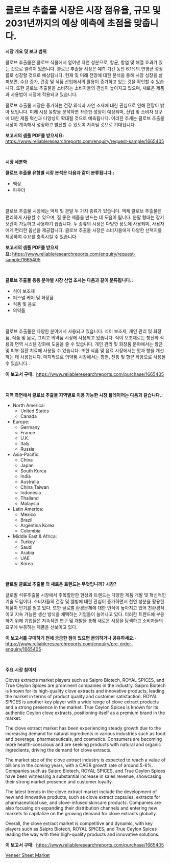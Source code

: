 <p><h1>클로브 추출물 시장은 시장 점유율, 규모 및 2031년까지의 예상 예측에 초점을 맞춥니다.</h1></p><p><strong>시장 개요 및 보고 범위</strong></p>
<p><p>클로브 추출물은 클로브 식물에서 얻어낸 자연 성분으로, 항균, 항염 및 해열 효과가 있는 것으로 알려져 있습니다. 클로브 추출물 시장은 예측 기간 동안 6.1%의 연평균 성장률로 성장할 것으로 예상됩니다. 현재 및 미래 전망에 대한 분석을 통해 시장 성장을 살펴보면, 수요 증가, 건강 및 식품 산업에서의 활용이 증가하고 있는 것을 확인할 수 있습니다. 또한 클로브 추출물을 소비하는 소비자들의 관심이 높아지고 있으며, 새로운 제품과 사용법이 시장에 적용되고 있습니다.</p><p>클로브 추출물 시장은 증가하는 건강 의식과 자연 소재에 대한 관심으로 인해 전망이 밝아 보입니다. 미래 시장 동향을 분석하면 꾸준한 성장이 예상되며, 산업 및 소비자 요구에 대한 제품 혁신과 다양성이 확대될 것으로 예측됩니다. 이러한 추세는 클로브 추출물 시장이 계속해서 성장하고 발전할 수 있도록 지속될 것으로 기대됩니다.</p></p>
<p><strong>보고서의 샘플 PDF를 받으세요:</strong> <a href="https://www.reliableresearchreports.com/enquiry/request-sample/1665405">https://www.reliableresearchreports.com/enquiry/request-sample/1665405</a></p>
<p>&nbsp;</p>
<p><strong>시장 세분화</strong></p>
<p><strong>클로브 추출물 유형별 시장 분석은 다음과 같이 분류됩니다.:</strong></p>
<p><ul><li>액상</li><li>파우더</li></ul></p>
<p>&nbsp;</p>
<p><p>클로브 추출물 시장에는 액체 및 분말 두 가지 종류가 있습니다. 액체 클로브 추출물은 편리하게 사용할 수 있으며, 질 좋은 제품을 만드는 데 도움이 됩니다. 분말 형태는 장기 보관이 가능하고 사용하기 쉽습니다. 두 종류의 시장은 다양한 용도에 사용되며, 사용자에게 편리한 옵션을 제공합니다. 클로브 추출물 시장은 소비자들에게 다양한 선택지를 제공하여 수요를 충족시킬 수 있습니다.</p></p>
<p><strong>보고서의 샘플 PDF를 받으세요:</strong>&nbsp;<a href="https://www.reliableresearchreports.com/enquiry/request-sample/1665405">https://www.reliableresearchreports.com/enquiry/request-sample/1665405</a></p>
<p>&nbsp;</p>
<p><strong> 클로브 추출물 응용 분야별 시장 산업 조사는 다음과 같이 분류됩니다.:</strong></p>
<p><ul><li>식이 보조제</li><li>퍼스널 케어 및 화장품</li><li>식품 및 음료</li><li>의약품</li></ul></p>
<p>&nbsp;</p>
<p><p>클로브 추출물은 다양한 분야에서 사용되고 있습니다. 식이 보조제, 개인 관리 및 화장품, 식품 및 음료, 그리고 의약품 시장에 사용되고 있습니다. 식이 보조제로는 항산화 작용과 면역 시스템 강화에 도움을 줄 수 있습니다. 개인 관리 및 화장품 분야에서는 항균 및 피부 질환 치료에 사용될 수 있습니다. 또한 식품 및 음료 시장에서는 맛과 향을 개선하는 데 사용됩니다. 마지막으로 의약품 시장에서는 항염, 진통 및 항균 작용으로 사용될 수 있습니다.</p></p>
<p><strong>이 보고서 구매:</strong>&nbsp; <a href="https://www.reliableresearchreports.com/purchase/1665405">https://www.reliableresearchreports.com/purchase/1665405</a></p>
<p>&nbsp;</p>
<p><strong>지역 측면에서 클로브 추출물 지역별로 이용 가능한 시장 플레이어는 다음과 같습니다.:</strong></p>
<p><ul>
    <li>
        North America:
        <ul>
            <li>United States</li>
            <li>Canada</li>
        </ul>
    </li>
    <li>
        Europe:
        <ul>
            <li>Germany</li>
            <li>France</li>
            <li>U.K.</li>
            <li>Italy</li>
            <li>Russia</li>
        </ul>
    </li>
    <li>
        Asia-Pacific:
        <ul>
            <li>China</li>
            <li>Japan</li>
            <li>South Korea</li>
            <li>India</li>
            <li>Australia</li>
            <li>China Taiwan</li>
            <li>Indonesia</li>
            <li>Thailand</li>
            <li>Malaysia</li>
        </ul>
    </li>
    <li>
        Latin America:
        <ul>
            <li>Mexico</li>
            <li>Brazil</li>
            <li>Argentina Korea</li>
            <li>Colombia</li>
        </ul>
    </li>
    <li>
        Middle East & Africa:
        <ul>
            <li>Turkey</li>
            <li>Saudi</li>
            <li>Arabia</li>
            <li>UAE</li>
            <li>Korea</li>
        </ul>
    </li>
    </ul></p>
<p>&nbsp;</p>
<p><strong>글로벌 클로브 추출물 의 새로운 트렌드는 무엇입니까? 시장?</strong></p>
<p><p>글로벌 석류추출물 시장에서 주목할만한 현상과 트렌드는 다양한 제품 개발 및 혁신적인 기술 도입이다. 소비자들의 건강 및 웰빙에 대한 관심이 증가하면서 천연 성분을 활용한 제품이 인기를 얻고 있다. 또한 글로벌 환경문제에 대한 인식이 높아지고 있어 친환경적이고 지속 가능한 생산 방식을 채택하는 기업들이 늘어나고 있다. 이러한 트렌드에 부응하기 위해 기업들은 지속적인 연구 및 개발을 통해 새로운 시장을 탐색하고 소비자들의 요구에 부응하는 제품을 선보이고 있다.</p></p>
<p><strong>이 보고서를 구매하기 전에 궁금한 점이 있으면 문의하거나 공유하세요.</strong>- <a href="https://www.reliableresearchreports.com/enquiry/pre-order-enquiry/1665405">https://www.reliableresearchreports.com/enquiry/pre-order-enquiry/1665405</a></p>
<p>&nbsp;</p>
<p><strong>주요 시장 참여자</strong></p>
<p><p>Cloves extracts market players such as Saipro Biotech, ROYAL SPICES, and True Ceylon Spices are prominent companies in the industry. Saipro Biotech is known for its high-quality clove extracts and innovative products, leading the market in terms of product quality and customer satisfaction. ROYAL SPICES is another key player with a wide range of clove extract products and a strong presence in the market. True Ceylon Spices is known for its authentic Ceylon clove extracts, positioning itself as a premium brand in the market.</p><p>The clove extract market has been experiencing steady growth due to the increasing demand for natural ingredients in various industries such as food and beverage, pharmaceuticals, and cosmetics. Consumers are becoming more health-conscious and are seeking products with natural and organic ingredients, driving the demand for clove extracts.</p><p>The market size of the clove extract industry is expected to reach a value of billions in the coming years, with a CAGR growth rate of around 5-6%. Companies such as Saipro Biotech, ROYAL SPICES, and True Ceylon Spices have been witnessing a substantial increase in sales revenue, showcasing their strong market presence and customer loyalty.</p><p>The latest trends in the clove extract market include the development of new and innovative products, such as clove extract capsules, extracts for pharmaceutical use, and clove-infused skincare products. Companies are also focusing on expanding their distribution channels and entering new markets to capitalize on the growing demand for clove extracts globally.</p><p>Overall, the clove extract market is competitive and dynamic, with key players such as Saipro Biotech, ROYAL SPICES, and True Ceylon Spices leading the way with their high-quality products and innovative solutions.</p></p>
<p><strong>이 보고서 구매:</strong>&nbsp;&nbsp;<a href="https://www.reliableresearchreports.com/purchase/1665405">https://www.reliableresearchreports.com/purchase/1665405</a></p>
<p><p><a href="https://noble-drawer-34c.notion.site/Veneer-Sheet-Market-Size-Share-Trends-Analysis-Report-By-Application-Regional-Outlook-Competiti-d448be98ffe148aa8ec6cfe6a7ce01f5">Veneer Sheet Market</a></p></p>
